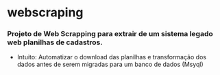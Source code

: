# webscraping

### Projeto de Web Scrapping para extrair de um sistema legado web planilhas de cadastros. 
- Intuito: Automatizar o download das planilhas e transformação dos dados antes de serem migradas para um banco de dados (Msyql)
